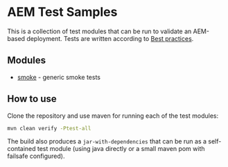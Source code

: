# AEM Test Samples
This is a collection of test modules that can be run to validate an AEM-based deployment.
Tests are written according to [Best practices](https://github.com/adobe/aem-testing-clients/wiki/Best-practices).

## Modules
* [smoke](./smoke) - generic smoke tests


## How to use
Clone the repository and use maven for running each of the test modules:
```bash
mvn clean verify -Ptest-all
```

The build also produces a `jar-with-dependencies` that can be run as a self-contained test module 
(using java directly or a small maven pom with failsafe configured).

